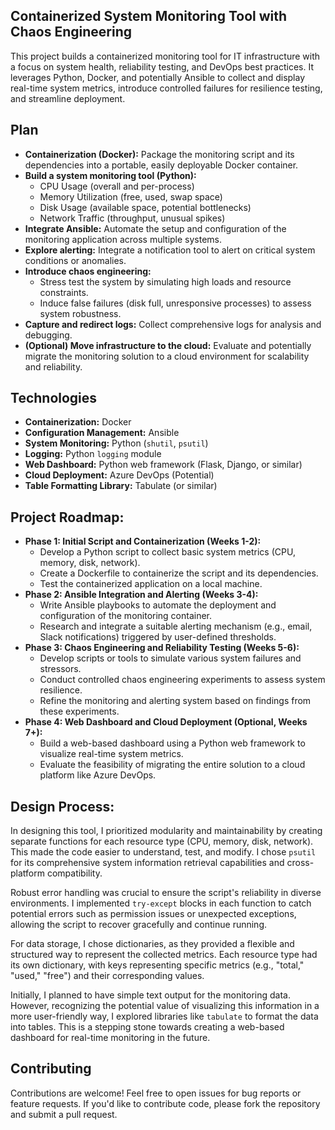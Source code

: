 Containerized System Monitoring Tool with Chaos Engineering
-----------------------------------------------------------

This project builds a containerized monitoring tool for IT infrastructure with a focus on system health, reliability testing, and DevOps best practices. It leverages Python, Docker, and potentially Ansible to collect and display real-time system metrics, introduce controlled failures for resilience testing, and streamline deployment.

Plan
----

-   **Containerization (Docker):** Package the monitoring script and its dependencies into a portable, easily deployable Docker container.
-   **Build a system monitoring tool (Python):**
    -   CPU Usage (overall and per-process)
    -   Memory Utilization (free, used, swap space)
    -   Disk Usage (available space, potential bottlenecks)
    -   Network Traffic (throughput, unusual spikes)
-   **Integrate Ansible:** Automate the setup and configuration of the monitoring application across multiple systems.
-   **Explore alerting:** Integrate a notification tool to alert on critical system conditions or anomalies.
-   **Introduce chaos engineering:**
    -   Stress test the system by simulating high loads and resource constraints.
    -   Induce false failures (disk full, unresponsive processes) to assess system robustness.
-   **Capture and redirect logs:** Collect comprehensive logs for analysis and debugging.
-   **(Optional) Move infrastructure to the cloud:** Evaluate and potentially migrate the monitoring solution to a cloud environment for scalability and reliability.

Technologies
------------

-   **Containerization:** Docker
-   **Configuration Management:** Ansible
-   **System Monitoring:** Python (`shutil`, `psutil`)
-   **Logging:** Python `logging` module
-   **Web Dashboard:** Python web framework (Flask, Django, or similar)
-   **Cloud Deployment:** Azure DevOps (Potential)
-   **Table Formatting Library:** Tabulate (or similar)

Project Roadmap:
----------------

-   **Phase 1: Initial Script and Containerization (Weeks 1-2):**
    -   Develop a Python script to collect basic system metrics (CPU, memory, disk, network).
    -   Create a Dockerfile to containerize the script and its dependencies.
    -   Test the containerized application on a local machine.
-   **Phase 2: Ansible Integration and Alerting (Weeks 3-4):**
    -   Write Ansible playbooks to automate the deployment and configuration of the monitoring container.
    -   Research and integrate a suitable alerting mechanism (e.g., email, Slack notifications) triggered by user-defined thresholds.
-   **Phase 3: Chaos Engineering and Reliability Testing (Weeks 5-6):**
    -   Develop scripts or tools to simulate various system failures and stressors.
    -   Conduct controlled chaos engineering experiments to assess system resilience.
    -   Refine the monitoring and alerting system based on findings from these experiments.
-   **Phase 4: Web Dashboard and Cloud Deployment (Optional, Weeks 7+):**
    -   Build a web-based dashboard using a Python web framework to visualize real-time system metrics.
    -   Evaluate the feasibility of migrating the entire solution to a cloud platform like Azure DevOps.

Design Process:
---------------

In designing this tool, I prioritized modularity and maintainability by creating separate functions for each resource type (CPU, memory, disk, network). This made the code easier to understand, test, and modify. I chose `psutil` for its comprehensive system information retrieval capabilities and cross-platform compatibility.

Robust error handling was crucial to ensure the script's reliability in diverse environments. I implemented `try-except` blocks in each function to catch potential errors such as permission issues or unexpected exceptions, allowing the script to recover gracefully and continue running.

For data storage, I chose dictionaries, as they provided a flexible and structured way to represent the collected metrics. Each resource type had its own dictionary, with keys representing specific metrics (e.g., "total," "used," "free") and their corresponding values.

Initially, I planned to have simple text output for the monitoring data. However, recognizing the potential value of visualizing this information in a more user-friendly way, I explored libraries like `tabulate` to format the data into tables. This is a stepping stone towards creating a web-based dashboard for real-time monitoring in the future.

Contributing
------------

Contributions are welcome! Feel free to open issues for bug reports or feature requests. If you'd like to contribute code, please fork the repository and submit a pull request.